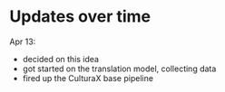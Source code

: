 # Updates over time

Apr 13:
 - decided on this idea
 - got started on the translation model, collecting data
 - fired up the CulturaX base pipeline
